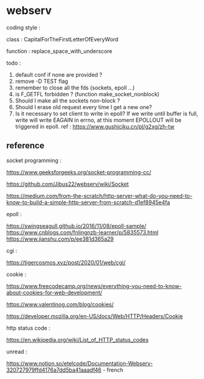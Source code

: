 # webserv

coding style :

class : CapitalForTheFirstLetterOfEveryWord

function : replace_space_with_underscore

todo :
1. default conf if none are provided ?
2. remove -D TEST flag
3. remember to close all the fds (sockets, epoll ...) 
4. is F_GETFL forbidden ? (function make_socket_nonblock)
5. Should I make all the sockets non-block ?
6. Should I erase old request every time I get a new one?
7. Is it necessary to set client to write in epoll?  If we write until buffer is full, write will write EAGAIN in errno, at this moment EPOLLOUT will be triggered in epoll. ref : https://www.gushiciku.cn/pl/g2xg/zh-tw


## reference

socket programming :

https://www.geeksforgeeks.org/socket-programming-cc/

https://github.com/Jibus22/webserv/wiki/Socket

https://medium.com/from-the-scratch/http-server-what-do-you-need-to-know-to-build-a-simple-http-server-from-scratch-d1ef8945e4fa

epoll :

https://swingseagull.github.io/2016/11/08/epoll-sample/
https://www.cnblogs.com/fnlingnzb-learner/p/5835573.html
https://www.jianshu.com/p/ee381d365a29

cgi :

https://tigercosmos.xyz/post/2020/01/web/cgi/

cookie :

https://www.freecodecamp.org/news/everything-you-need-to-know-about-cookies-for-web-development/

https://www.valentinog.com/blog/cookies/

https://developer.mozilla.org/en-US/docs/Web/HTTP/Headers/Cookie

http status code :

https://en.wikipedia.org/wiki/List_of_HTTP_status_codes

unread :

https://www.notion.so/etelcode/Documentation-Webserv-320727979ffd4176a7dd5ba41aaadf46 - french
